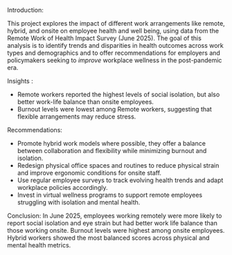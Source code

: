 Introduction: 

This project explores the impact of different work arrangements like remote, hybrid, and onsite on employee health and 
well being, using data from the Remote Work of Health Impact Survey (June 2025). The goal of this analysis is to identify trends and 
disparities in health outcomes across work types and demographics and to offer recommendations for employers and policymakers seeking to
*improve* workplace wellness in the post-pandemic era.

Insights :
- Remote workers reported the highest levels of social isolation, but also better work-life balance than onsite employees.
- Burnout levels were lowest among Remote workers, suggesting that flexible arrangements may reduce stress.

Recommendations:
- Promote hybrid work models where possible, they offer a balance between collaboration and flexibility while minimizing burnout and isolation.
- Redesign physical office spaces and routines to reduce physical strain and improve ergonomic conditions for onsite staff.
- Use regular employee surveys to track evolving health trends and adapt workplace policies accordingly.
- Invest in virtual wellness programs to support remote employees struggling with isolation and mental health.

Conclusion: 
In June 2025, employees working remotely were more likely to report social isolation and eye strain but had better work life 
balance than those working onsite. Burnout levels were highest among onsite employees. Hybrid workers showed the most balanced scores 
across physical and mental health metrics.
